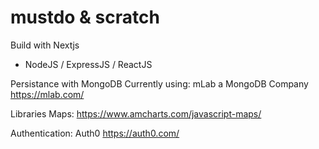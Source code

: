 # mustdo & scratch

Build with Nextjs
 - NodeJS
 / ExpressJS
 / ReactJS


Persistance with MongoDB
Currently using: mLab a MongoDB Company
https://mlab.com/

Libraries
Maps:
https://www.amcharts.com/javascript-maps/

Authentication:
Auth0
https://auth0.com/

